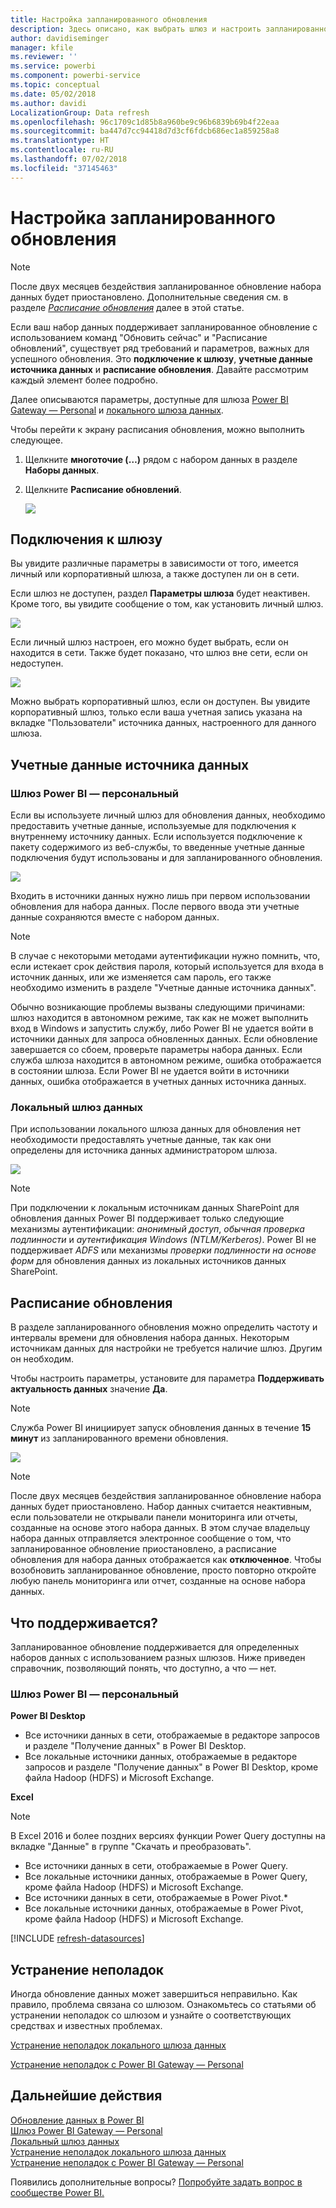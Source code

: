 ```yaml
---
title: Настройка запланированного обновления
description: Здесь описано, как выбрать шлюз и настроить запланированное обновление.
author: davidiseminger
manager: kfile
ms.reviewer: ''
ms.service: powerbi
ms.component: powerbi-service
ms.topic: conceptual
ms.date: 05/02/2018
ms.author: davidi
LocalizationGroup: Data refresh
ms.openlocfilehash: 96c1709c1d85b8a960be9c96b6839b69b4f22eaa
ms.sourcegitcommit: ba447d7cc94418d7d3cf6fdcb686ec1a859258a8
ms.translationtype: HT
ms.contentlocale: ru-RU
ms.lasthandoff: 07/02/2018
ms.locfileid: "37145463"
---
```

# <a name="configuring-scheduled-refresh"></a>Настройка запланированного обновления

>[!NOTE]
>После двух месяцев бездействия запланированное обновление набора данных будет приостановлено. Дополнительные сведения см. в разделе [*Расписание обновления*](#schedule-refresh) далее в этой статье.
> 
> 

Если ваш набор данных поддерживает запланированное обновление с использованием команд "Обновить сейчас" и "Расписание обновлений", существует ряд требований и параметров, важных для успешного обновления. Это **подключение к шлюзу**, **учетные данные источника данных** и **расписание обновления**. Давайте рассмотрим каждый элемент более подробно.

Далее описываются параметры, доступные для шлюза [Power BI Gateway — Personal](service-gateway-personal-mode.md) и [локального шлюза данных](service-gateway-onprem.md).

Чтобы перейти к экрану расписания обновления, можно выполнить следующее.

1. Щелкните **многоточие (…)** рядом с набором данных в разделе **Наборы данных**.
2. Щелкните **Расписание обновлений**.
   
    ![](media/refresh-scheduled-refresh/dataset-menu.png)

## <a name="gateway-connection"></a>Подключения к шлюзу
Вы увидите различные параметры в зависимости от того, имеется личный или корпоративный шлюза, а также доступен ли он в сети.

Если шлюз не доступен, раздел **Параметры шлюза** будет неактивен. Кроме того, вы увидите сообщение о том, как установить личный шлюз.

![](media/refresh-scheduled-refresh/gateway-not-configured.png)

Если личный шлюз настроен, его можно будет выбрать, если он находится в сети. Также будет показано, что шлюз вне сети, если он недоступен.

![](media/refresh-scheduled-refresh/gateway-connection.png)

Можно выбрать корпоративный шлюз, если он доступен. Вы увидите корпоративный шлюз, только если ваша учетная запись указана на вкладке "Пользователи" источника данных, настроенного для данного шлюза.

## <a name="data-source-credentials"></a>Учетные данные источника данных
### <a name="power-bi-gateway---personal"></a>Шлюз Power BI — персональный
Если вы используете личный шлюз для обновления данных, необходимо предоставить учетные данные, используемые для подключения к внутреннему источнику данных. Если используется подключение к пакету содержимого из веб-службы, то введенные учетные данные подключения будут использованы и для запланированного обновления.

![](media/refresh-scheduled-refresh/data-source-credentials-pgw.png)

Входить в источники данных нужно лишь при первом использовании обновления для набора данных. После первого ввода эти учетные данные сохраняются вместе с набором данных.

> [!NOTE]
> В случае с некоторыми методами аутентификации нужно помнить, что, если истекает срок действия пароля, который используется для входа в источник данных, или же изменяется сам пароль, его также необходимо изменить в разделе "Учетные данные источника данных".
> 
> 

Обычно возникающие проблемы вызваны следующими причинами: шлюз находится в автономном режиме, так как не может выполнить вход в Windows и запустить службу, либо Power BI не удается войти в источники данных для запроса обновленных данных. Если обновление завершается со сбоем, проверьте параметры набора данных. Если служба шлюза находится в автономном режиме, ошибка отображается в состоянии шлюза. Если Power BI не удается войти в источники данных, ошибка отображается в учетных данных источника данных.

### <a name="on-premises-data-gateway"></a>Локальный шлюз данных
При использовании локального шлюза данных для обновления нет необходимости предоставлять учетные данные, так как они определены для источника данных администратором шлюза.

![](media/refresh-scheduled-refresh/data-source-credentials-egw.png)

> [!NOTE]
> При подключении к локальным источникам данных SharePoint для обновления данных Power BI поддерживает только следующие механизмы аутентификации: *анонимный доступ*, *обычная проверка подлинности* и *аутентификация Windows (NTLM/Kerberos)*. Power BI не поддерживает *ADFS* или механизмы *проверки подлинности на основе форм* для обновления данных из локальных источников данных SharePoint.
> 
> 

## <a name="schedule-refresh"></a>Расписание обновления
В разделе запланированного обновления можно определить частоту и интервалы времени для обновления набора данных. Некоторым источникам данных для настройки не требуется наличие шлюз. Другим он необходим.

Чтобы настроить параметры, установите для параметра **Поддерживать актуальность данных** значение **Да**.

> [!NOTE]
> Служба Power BI инициирует запуск обновления данных в течение **15 минут** из запланированного времени обновления.
> 
> 

![](media/refresh-scheduled-refresh/scheduled-refresh.png)

> [!NOTE]
> После двух месяцев бездействия запланированное обновление набора данных будет приостановлено. Набор данных считается неактивным, если пользователи не открывали панели мониторинга или отчеты, созданные на основе этого набора данных. В этом случае владельцу набора данных отправляется электронное сообщение о том, что запланированное обновление приостановлено, а расписание обновления для набора данных отображается как **отключенное**. Чтобы возобновить запланированное обновление, просто повторно откройте любую панель мониторинга или отчет, созданные на основе набора данных.
> 
> 

## <a name="whats-supported"></a>Что поддерживается?
Запланированное обновление поддерживается для определенных наборов данных с использованием разных шлюзов. Ниже приведен справочник, позволяющий понять, что доступно, а что — нет.

### <a name="power-bi-gateway---personal"></a>Шлюз Power BI — персональный
**Power BI Desktop**

* Все источники данных в сети, отображаемые в редакторе запросов и разделе "Получение данных" в Power BI Desktop.
* Все локальные источники данных, отображаемые в редакторе запросов и разделе "Получение данных" в Power BI Desktop, кроме файла Hadoop (HDFS) и Microsoft Exchange.

**Excel**

> [!NOTE]
> В Excel 2016 и более поздних версиях функции Power Query доступны на вкладке "Данные" в группе "Скачать и преобразовать".
> 
> 

* Все источники данных в сети, отображаемые в Power Query.
* Все локальные источники данных, отображаемые в Power Query, кроме файла Hadoop (HDFS) и Microsoft Exchange.
* Все источники данных в сети, отображаемые в Power Pivot.\*
* Все локальные источники данных, отображаемые в Power Pivot, кроме файла Hadoop (HDFS) и Microsoft Exchange.

<!-- Refresh Data sources-->
[!INCLUDE [refresh-datasources](./includes/refresh-datasources.md)]

## <a name="troubleshooting"></a>Устранение неполадок
Иногда обновление данных может завершиться неправильно. Как правило, проблема связана со шлюзом. Ознакомьтесь со статьями об устранении неполадок со шлюзом и узнайте о соответствующих средствах и известных проблемах.

[Устранение неполадок локального шлюза данных](service-gateway-onprem-tshoot.md)

[Устранение неполадок с Power BI Gateway — Personal](service-admin-troubleshooting-power-bi-personal-gateway.md)

## <a name="next-steps"></a>Дальнейшие действия
[Обновление данных в Power BI](refresh-data.md)  
[Шлюз Power BI Gateway — Personal](service-gateway-personal-mode.md)  
[Локальный шлюз данных](service-gateway-onprem.md)  
[Устранение неполадок локального шлюза данных](service-gateway-onprem-tshoot.md)  
[Устранение неполадок с Power BI Gateway — Personal](service-admin-troubleshooting-power-bi-personal-gateway.md)  

Появились дополнительные вопросы? [Попробуйте задать вопрос в сообществе Power BI.](http://community.powerbi.com/)

